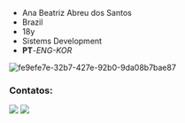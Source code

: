 - Ana Beatriz Abreu dos Santos
- Brazil
- 18y
- Sistems Development
- **PT**-*ENG-KOR*

  

![fe9efe7e-32b7-427e-92b0-9da08b7bae87](https://github.com/anabtzz/anabtzz/assets/128055760/89ccc20a-6f11-4842-b478-7b054913641a)


### Contatos:

  <a href="https://www.instagram.com/an4bsantos/" target="_blank"><img src="https://img.shields.io/badge/-Instagram-%23E4405F?style=for-the-badge&logo=instagram&logoColor=white" target="_blank"></a> 
  <a href="https://www.linkedin.com/in/ana-beatriz-abreu-dos-santos-51054b2ba/" target="_blank"><img src="https://img.shields.io/badge/-LinkedIn-%230077B5?style=for-the-badge&logo=linkedin&logoColor=white" target="_blank"></a> 


